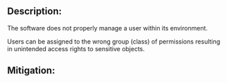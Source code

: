 ## Description:

The software does not properly manage a user within its environment.

Users can be assigned to the wrong group (class) of permissions resulting in unintended access rights to sensitive objects.

## Mitigation:
